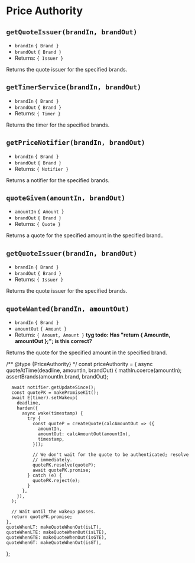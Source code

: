  # Price Authority
 
 ## `getQuoteIssuer(brandIn, brandOut)`
 - `brandIn` `{ Brand }`
 - `brandOut` `{ Brand }`
 - Returns: `{ Issuer }`
 
Returns the quote issuer for the specified brands.
 
## `getTimerService(brandIn, brandOut)`
 - `brandIn` `{ Brand }`
 - `brandOut` `{ Brand }`
 - Returns: `{ Timer }`
 
Returns the timer for the specified brands.

## `getPriceNotifier(brandIn, brandOut)`
 - `brandIn` `{ Brand }`
 - `brandOut` `{ Brand }`
 - Returns: `{ Notifier }`
 
Returns a notifier for the specified brands.

## `quoteGiven(amountIn, brandOut)`
 - `amountIn` `{ Amount }`
 - `brandOut` `{ Brand }`
 - Returns: `{ Quote }`
 
Returns a quote for the specified amount in the specified brand..

## `getQuoteIssuer(brandIn, brandOut)`
 - `brandIn` `{ Brand }`
 - `brandOut` `{ Brand }`
 - Returns: `{ Issuer }`
 
Returns the quote issuer for the specified brands.

## `quoteWanted(brandIn, amountOut)`
 - `brandIn` `{ Brand }`
 - `amountOut` `{ Amount }`
 - Returns: `{ Amount, Amount }` **tyg todo: Has "return { AmountIn, amountOut };"; is this correct?**
   
Returns the quote for the specified amount in the specified brand.
 
 /** @type {PriceAuthority} */
  const priceAuthority = {
    async quoteAtTime(deadline, amountIn, brandOut) {
      mathIn.coerce(amountIn);
      assertBrands(amountIn.brand, brandOut);

      await notifier.getUpdateSince();
      const quotePK = makePromiseKit();
      await E(timer).setWakeup(
        deadline,
        harden({
          async wake(timestamp) {
            try {
              const quoteP = createQuote(calcAmountOut => ({
                amountIn,
                amountOut: calcAmountOut(amountIn),
                timestamp,
              }));

              // We don't wait for the quote to be authenticated; resolve
              // immediately.
              quotePK.resolve(quoteP);
              await quotePK.promise;
            } catch (e) {
              quotePK.reject(e);
            }
          },
        }),
      );

      // Wait until the wakeup passes.
      return quotePK.promise;
    },
    quoteWhenLT: makeQuoteWhenOut(isLT),
    quoteWhenLTE: makeQuoteWhenOut(isLTE),
    quoteWhenGTE: makeQuoteWhenOut(isGTE),
    quoteWhenGT: makeQuoteWhenOut(isGT),
  };
